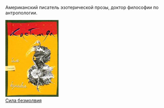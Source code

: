 ﻿Американский писатель эзотерической прозы, доктор философии по антропологии.

![](Сила%20безмолвия.jpg)  
[Сила безмолвия](Сила%20безмолвия.md)
